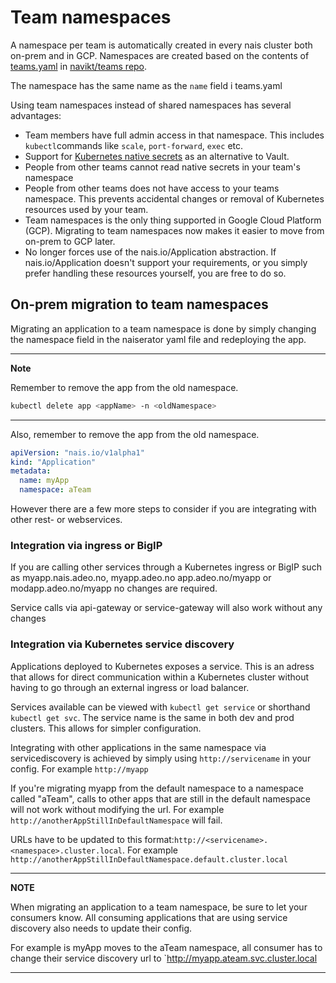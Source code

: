 # Team namespaces

A namespace per team is automatically created in every nais cluster both on-prem and in GCP. 
Namespaces are created based on the contents of [teams.yaml](https://github.com/navikt/teams/blob/master/teams.yml) in [navikt/teams repo](https://github.com/navikt/teams/). 

The namespace has the same name as the `name` field i teams.yaml

Using team namespaces instead of shared namespaces has several advantages: 
- Team members have full admin access in that namespace. This includes `kubectl`commands like `scale`, `port-forward`, `exec` etc. 
- Support for [Kubernetes native secrets](https://kubernetes.io/docs/concepts/configuration/secret/) as an alternative to Vault. 
- People from other teams cannot read native secrets in your team's namespace
- People from other teams does not have access to your teams namespace. This prevents accidental changes or removal of Kubernetes resources used by your team. 
- Team namespaces is the only thing supported in Google Cloud Platform (GCP). Migrating to team namespaces now makes it easier to move from on-prem to GCP later. 
- No longer forces use of the nais.io/Application abstraction. If nais.io/Application doesn't support your requirements, or you simply prefer handling these resources yourself, you are free to do so.


## On-prem migration to team namespaces

Migrating an application to a team namespace is done by simply changing the namespace field in the naiserator yaml file and redeploying the app. 

---

**Note**

Remember to remove the app from the old namespace. 
``` bash
kubectl delete app <appName> -n <oldNamespace>
```

---



Also, remember to remove the app from the old namespace. 

```yaml
apiVersion: "nais.io/v1alpha1"
kind: "Application"
metadata:
  name: myApp
  namespace: aTeam
  ```

However there are a few more steps to consider if you are integrating with other rest- or webservices. 

### Integration via ingress or BigIP 
If you are calling other services through a Kubernetes ingress or BigIP such as myapp.nais.adeo.no, myapp.adeo.no app.adeo.no/myapp or modapp.adeo.no/myapp no changes are required. 

Service calls via api-gateway or service-gateway will also work without any changes

### Integration via Kubernetes service discovery

Applications deployed to Kubernetes exposes a service. This is an adress that allows for direct communication within a Kubernetes cluster without having to go through an external ingress or load balancer. 

Services available can be viewed with `kubectl get service` or shorthand `kubectl get svc`. The service name is the same in both dev and prod clusters. This allows for simpler configuration. 

Integrating with other applications in the same namespace via servicediscovery is achieved by simply using `http://servicename` in your config. For example `http://myapp`

If you're migrating myapp from the default namespace to a namespace called "aTeam", calls to other apps that are still in the default namespace will not work without modifying the url. For example `http://anotherAppStillInDefaultNamespace` will fail. 

URLs have to be updated to this format:`http://<servicename>.<namespace>.cluster.local`. For example `http://anotherAppStillInDefaultNamespace.default.cluster.local`

---
**NOTE**

When migrating an application to a team namespace, be sure to let your consumers know. 
All consuming applications that are using service discovery also needs to update their config. 

For example is myApp moves to the aTeam namespace, all consumer has to change their service discovery url to `http://myapp.ateam.svc.cluster.local

---

